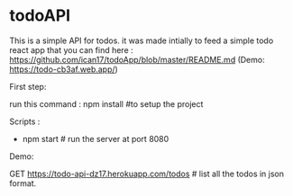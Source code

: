 # todoAPI
This is a simple API for todos. it was made intially to feed a simple todo react app that you can find here : https://github.com/ican17/todoApp/blob/master/README.md (Demo: https://todo-cb3af.web.app/)

First step:

run this command : npm install #to setup the project

Scripts :
  - npm start # run the server at port 8080

Demo: 

GET https://todo-api-dz17.herokuapp.com/todos # list all the todos in json format.
